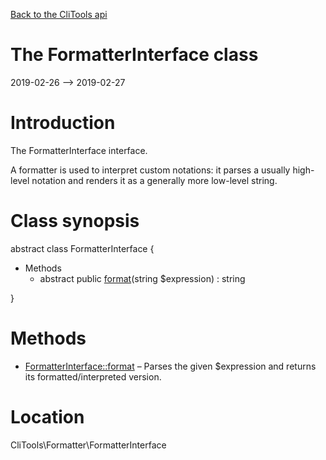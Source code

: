[Back to the CliTools api](https://github.com/lingtalfi/CliTools/blob/master/doc/api/CliTools.md)



The FormatterInterface class
================
2019-02-26 --> 2019-02-27






Introduction
============

The FormatterInterface interface.

A formatter is used to interpret custom notations: it parses a usually high-level notation and renders it as a generally more low-level string.



Class synopsis
==============


abstract class <span class="pl-k">FormatterInterface</span>  {

- Methods
    - abstract public [format](https://github.com/lingtalfi/CliTools/blob/master/doc/api/CliTools/Formatter/FormatterInterface/format.md)(string $expression) : string

}






Methods
==============

- [FormatterInterface::format](https://github.com/lingtalfi/CliTools/blob/master/doc/api/CliTools/Formatter/FormatterInterface/format.md) &ndash; Parses the given $expression and returns its formatted/interpreted version.





Location
=============
CliTools\Formatter\FormatterInterface
